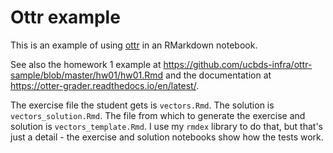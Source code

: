 # Ottr example

This is an example of using [ottr](https://github.com/ucbds-infra/ottr) in an
RMarkdown notebook.

See also the homework 1 example at
<https://github.com/ucbds-infra/ottr-sample/blob/master/hw01/hw01.Rmd> and the documentation at <https://otter-grader.readthedocs.io/en/latest/>.

The exercise file the student gets is `vectors.Rmd`.  The solution is
`vectors_solution.Rmd`.  The file from which to generate the exercise and
solution is `vectors_template.Rmd`.  I use my `rmdex` library to do that, but
that's just a detail - the exercise and solution notebooks show how the tests
work.

